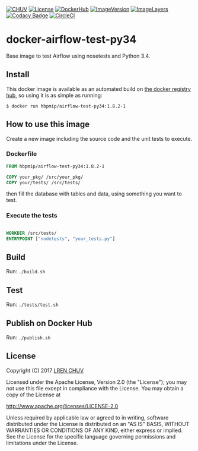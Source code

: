 [![CHUV](https://img.shields.io/badge/CHUV-LREN-AF4C64.svg)](https://www.unil.ch/lren/en/home.html) [![License](https://img.shields.io/badge/license-Apache--2.0-blue.svg)](https://github.com/LREN-CHUV/docker-airflow-test-py34/blob/master/LICENSE) [![DockerHub](https://img.shields.io/badge/docker-hbpmip%2Fairflow-test-py34-008bb8.svg)](https://hub.docker.com/r/hbpmip/airflow-test-py34/) [![ImageVersion](https://images.microbadger.com/badges/version/hbpmip/airflow-test-py34.svg)](https://hub.docker.com/r/hbpmip/airflow-test-py34/tags "hbpmip/airflow-test-py34 image tags") [![ImageLayers](https://images.microbadger.com/badges/image/hbpmip/airflow-test-py34.svg)](https://microbadger.com/#/images/hbpmip/airflow-test-py34 "hbpmip/airflow-test-py34 on microbadger") [![Codacy Badge](https://api.codacy.com/project/badge/Grade/e558dd428eda47c4a0ef76235841416d)](https://www.codacy.com/app/hbp-mip/docker-airflow-test-py34?utm_source=github.com&amp;utm_medium=referral&amp;utm_content=LREN-CHUV/docker-airflow-test-py34&amp;utm_campaign=Badge_Grade) [![CircleCI](https://circleci.com/gh/LREN-CHUV/docker-airflow-test-py34/tree/master.svg?style=svg)](https://circleci.com/gh/LREN-CHUV/docker-airflow-test-py34/tree/master)

# docker-airflow-test-py34

Base image to test Airflow using nosetests and Python 3.4.

## Install

This docker image is available as an automated build on [the docker registry hub](https://registry.hub.docker.com/u/hbpmip/airflow-test-py34/), so using it is as simple as running:


```console
$ docker run hbpmip/airflow-test-py34:1.8.2-1
```

## How to use this image

Create a new image including the source code and the unit tests to execute.

### Dockerfile

```dockerfile
FROM hbpmip/airflow-test-py34:1.8.2-1

COPY your_pkg/ /src/your_pkg/
COPY your/tests/ /src/tests/
```

then fill the database with tables and data, using something you want to test.

### Execute the tests

```dockerfile

WORKDIR /src/tests/
ENTRYPOINT ["nodetests", "your_tests.py"]

```

## Build

Run: `./build.sh`

## Test

Run: `./tests/test.sh`

## Publish on Docker Hub

Run: `./publish.sh`

## License

Copyright (C) 2017 [LREN CHUV](https://www.unil.ch/lren/en/home.html)

Licensed under the Apache License, Version 2.0 (the "License");
you may not use this file except in compliance with the License.
You may obtain a copy of the License at

http://www.apache.org/licenses/LICENSE-2.0

Unless required by applicable law or agreed to in writing, software
distributed under the License is distributed on an "AS IS" BASIS,
WITHOUT WARRANTIES OR CONDITIONS OF ANY KIND, either express or implied.
See the License for the specific language governing permissions and
limitations under the License.

